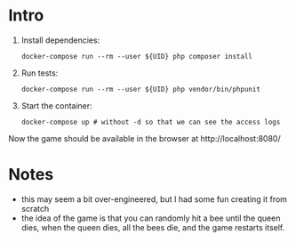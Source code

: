 # Intro

1. Install dependencies:
    
    `docker-compose run --rm --user ${UID} php composer install`
2. Run tests:
   
   `docker-compose run --rm --user ${UID} php vendor/bin/phpunit`
   
3. Start the container:
   
   `docker-compose up # without -d so that we can see the access logs`

Now the game should be available in the browser at http://localhost:8080/

# Notes
* this may seem a bit over-engineered, but I had some fun creating it from scratch
* the idea of the game is that you can randomly hit a bee until the queen dies,
when the queen dies, all the bees die, and the game restarts itself.